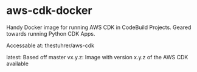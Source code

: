 # aws-cdk-docker
Handy Docker image for running AWS CDK in CodeBuild Projects. 
Geared towards running Python CDK Apps. 


Accessable at:
thestuhrer/aws-cdk

latest: Based off master 
vx.y.z: Image with version x.y.z of the AWS CDK available
